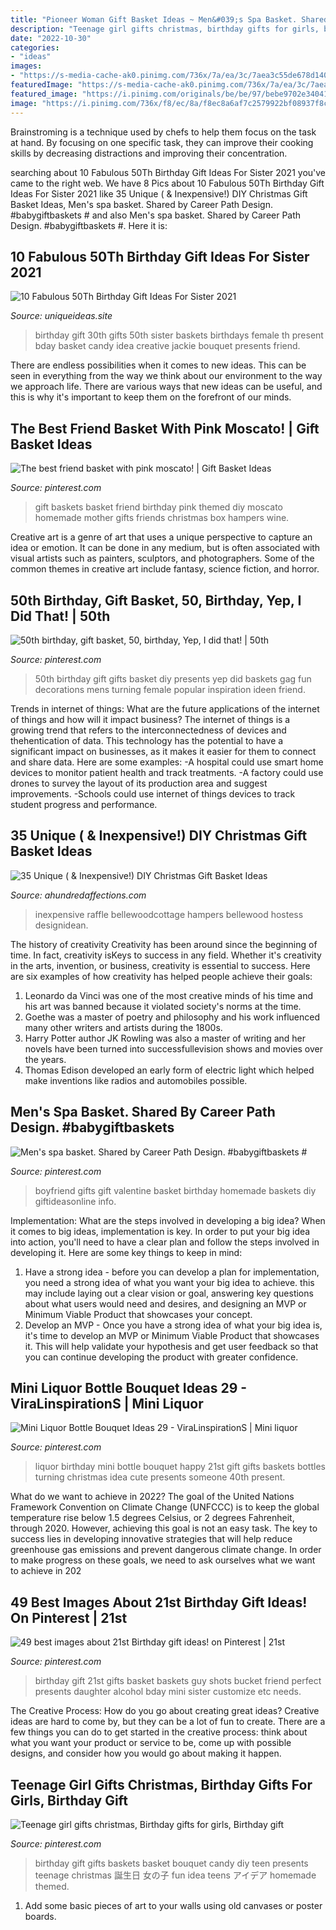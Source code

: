 ```yaml
---
title: "Pioneer Woman Gift Basket Ideas ~ Men&#039;s Spa Basket. Shared By Career Path Design. #babygiftbaskets #"
description: "Teenage girl gifts christmas, birthday gifts for girls, birthday gift"
date: "2022-10-30"
categories:
- "ideas"
images:
- "https://s-media-cache-ak0.pinimg.com/736x/7a/ea/3c/7aea3c55de678d1402f85298120b219b--birthday-gift-baskets-st-birthday-gifts.jpg"
featuredImage: "https://s-media-cache-ak0.pinimg.com/736x/7a/ea/3c/7aea3c55de678d1402f85298120b219b--birthday-gift-baskets-st-birthday-gifts.jpg"
featured_image: "https://i.pinimg.com/originals/be/be/97/bebe9702e34041f49599c725bc6afe82.jpg"
image: "https://i.pinimg.com/736x/f8/ec/8a/f8ec8a6af7c2579922bf08937f8c39d3--birthday-gift-baskets-girl-birthday-gifts.jpg"
---
```



Brainstroming is a technique used by chefs to help them focus on the task at hand. By focusing on one specific task, they can improve their cooking skills by decreasing distractions and improving their concentration.

	

		
searching about 10 Fabulous 50Th Birthday Gift Ideas For Sister 2021 you've came to the right web. We have 8 Pics about 10 Fabulous 50Th Birthday Gift Ideas For Sister 2021 like 35 Unique ( &amp; Inexpensive!) DIY Christmas Gift Basket Ideas, Men&#039;s spa basket. Shared by Career Path Design. #babygiftbaskets # and also Men&#039;s spa basket. Shared by Career Path Design. #babygiftbaskets #. Here it is:
		
    
## 10 Fabulous 50Th Birthday Gift Ideas For Sister 2021

<img loading=lazy src="https://www.uniqueideas.site/wp-content/uploads/jackies-30-th-birthday-gifts-pinterest-30th-birthdays-and-30.jpg" onerror="this.onerror=null;this.src='https://tse3.mm.bing.net/th?id=OIP.KksnitokHwcGkVzO08K9zgHaJ4&amp;pid=15.1';" alt="10 Fabulous 50Th Birthday Gift Ideas For Sister 2021">

_Source: uniqueideas.site_

>birthday gift 30th gifts 50th sister baskets birthdays female th present bday basket candy idea creative jackie bouquet presents friend. 

	

There are endless possibilities when it comes to new ideas. This can be seen in everything from the way we think about our environment to the way we approach life. There are various ways that new ideas can be useful, and this is why it's important to keep them on the forefront of our minds.

    
## The Best Friend Basket With Pink Moscato! | Gift Basket Ideas

<img loading=lazy src="https://s-media-cache-ak0.pinimg.com/736x/69/2b/60/692b60db09f4d4c824a69d01a12d973e.jpg" onerror="this.onerror=null;this.src='https://tse2.mm.bing.net/th?id=OIP.4-A23mN-4u408x0cAscckwHaJ3&amp;pid=15.1';" alt="The best friend basket with pink moscato! | Gift Basket Ideas">

_Source: pinterest.com_

>gift baskets basket friend birthday pink themed diy moscato homemade mother gifts friends christmas box hampers wine. 

	

Creative art is a genre of art that uses a unique perspective to capture an idea or emotion. It can be done in any medium, but is often associated with visual artists such as painters, sculptors, and photographers. Some of the common themes in creative art include fantasy, science fiction, and horror.

    
## 50th Birthday, Gift Basket, 50, Birthday, Yep, I Did That! | 50th

<img loading=lazy src="https://i.pinimg.com/736x/01/bb/0a/01bb0a1bf8b0e0349ceaba480c22b755--birthday-gift-baskets-th-birthday-gifts.jpg" onerror="this.onerror=null;this.src='https://tse4.mm.bing.net/th?id=OIP.1gZtBY1V0M-yPCw4ph0rEwHaJ3&amp;pid=15.1';" alt="50th birthday, gift basket, 50, birthday, Yep, I did that! | 50th">

_Source: pinterest.com_

>50th birthday gift gifts basket diy presents yep did baskets gag fun decorations mens turning female popular inspiration ideen friend. 

	

Trends in internet of things: What are the future applications of the internet of things and how will it impact business?
The internet of things is a growing trend that refers to the interconnectedness of devices and thehentication of data. This technology has the potential to have a significant impact on businesses, as it makes it easier for them to connect and share data. Here are some examples: 
-A hospital could use smart home devices to monitor patient health and track treatments. 
-A factory could use drones to survey the layout of its production area and suggest improvements. 
-Schools could use internet of things devices to track student progress and performance.

    
## 35 Unique ( &amp; Inexpensive!) DIY Christmas Gift Basket Ideas

<img loading=lazy src="https://ahundredaffections.com/wp-content/uploads/2020/08/IMG_0704-735x1103.jpg" onerror="this.onerror=null;this.src='https://tse1.mm.bing.net/th?id=OIP.gGPngUUhB3SUI9TGvWCSCwHaLH&amp;pid=15.1';" alt="35 Unique ( &amp; Inexpensive!) DIY Christmas Gift Basket Ideas">

_Source: ahundredaffections.com_

>inexpensive raffle bellewoodcottage hampers bellewood hostess designidean. 

	

The history of creativity
Creativity has been around since the beginning of time. In fact, creativity isKeys to success in any field. Whether it's creativity in the arts, invention, or business, creativity is essential to success. Here are six examples of how creativity has helped people achieve their goals: 
1. Leonardo da Vinci was one of the most creative minds of his time and his art was banned because it violated society's norms at the time. 
2. Goethe was a master of poetry and philosophy and his work influenced many other writers and artists during the 1800s. 
3. Harry Potter author JK Rowling was also a master of writing and her novels have been turned into successfullevision shows and movies over the years. 
4. Thomas Edison developed an early form of electric light which helped make inventions like radios and automobiles possible. 

    
## Men&#039;s Spa Basket. Shared By Career Path Design. #babygiftbaskets #

<img loading=lazy src="https://i.pinimg.com/originals/e4/c2/bc/e4c2bc694e2b62793db843fbeafc4d07.jpg" onerror="this.onerror=null;this.src='https://tse2.mm.bing.net/th?id=OIP.yD98JUyMSqun2jHGLvQd6wHaJ4&amp;pid=15.1';" alt="Men&#039;s spa basket. Shared by Career Path Design. #babygiftbaskets #">

_Source: pinterest.com_

>boyfriend gifts gift valentine basket birthday homemade baskets diy giftideasonline info. 

	

Implementation: What are the steps involved in developing a big idea?
When it comes to big ideas, implementation is key. In order to put your big idea into action, you'll need to have a clear plan and follow the steps involved in developing it. Here are some key things to keep in mind: 
1. Have a strong idea - before you can develop a plan for implementation, you need a strong idea of what you want your big idea to achieve. this may include laying out a clear vision or goal, answering key questions about what users would need and desires, and designing an MVP or Minimum Viable Product that showcases your concept. 
2. Develop an MVP - Once you have a strong idea of what your big idea is, it's time to develop an MVP or Minimum Viable Product that showcases it. This will help validate your hypothesis and get user feedback so that you can continue developing the product with greater confidence.

    
## Mini Liquor Bottle Bouquet Ideas 29 - ViraLinspirationS | Mini Liquor

<img loading=lazy src="https://i.pinimg.com/originals/be/be/97/bebe9702e34041f49599c725bc6afe82.jpg" onerror="this.onerror=null;this.src='https://tse3.mm.bing.net/th?id=OIP.bQySpytZqtAe96mC4RU9XAHaJ6&amp;pid=15.1';" alt="Mini Liquor Bottle Bouquet Ideas 29 - ViraLinspirationS | Mini liquor">

_Source: pinterest.com_

>liquor birthday mini bottle bouquet happy 21st gift gifts baskets bottles turning christmas idea cute presents someone 40th present. 

	

What do we want to achieve in 2022?
The goal of the United Nations Framework Convention on Climate Change (UNFCCC) is to keep the global temperature rise below 1.5 degrees Celsius, or 2 degrees Fahrenheit, through 2020. However, achieving this goal is not an easy task. The key to success lies in developing innovative strategies that will help reduce greenhouse gas emissions and prevent dangerous climate change. In order to make progress on these goals, we need to ask ourselves what we want to achieve in 202
    
## 49 Best Images About 21st Birthday Gift Ideas! On Pinterest | 21st

<img loading=lazy src="https://s-media-cache-ak0.pinimg.com/736x/7a/ea/3c/7aea3c55de678d1402f85298120b219b--birthday-gift-baskets-st-birthday-gifts.jpg" onerror="this.onerror=null;this.src='https://tse4.mm.bing.net/th?id=OIP.D9VpoN38vzOg_IlYQZzBNAHaJ3&amp;pid=15.1';" alt="49 best images about 21st Birthday gift ideas! on Pinterest | 21st">

_Source: pinterest.com_

>birthday gift 21st gifts basket baskets guy shots bucket friend perfect presents daughter alcohol bday mini sister customize etc needs. 

	

The Creative Process: How do you go about creating great ideas?
Creative ideas are hard to come by, but they can be a lot of fun to create. There are a few things you can do to get started in the creative process: think about what you want your product or service to be, come up with possible designs, and consider how you would go about making it happen.

    
## Teenage Girl Gifts Christmas, Birthday Gifts For Girls, Birthday Gift

<img loading=lazy src="https://i.pinimg.com/736x/f8/ec/8a/f8ec8a6af7c2579922bf08937f8c39d3--birthday-gift-baskets-girl-birthday-gifts.jpg" onerror="this.onerror=null;this.src='https://tse2.mm.bing.net/th?id=OIP.1pyc9NW6H6nZOaFyESPG3gHaJ3&amp;pid=15.1';" alt="Teenage girl gifts christmas, Birthday gifts for girls, Birthday gift">

_Source: pinterest.com_

>birthday gift gifts baskets basket bouquet candy diy teen presents teenage christmas 誕生日 女の子 fun idea teens アイデア homemade themed. 

	

1) Add some basic pieces of art to your walls using old canvases or poster boards.

